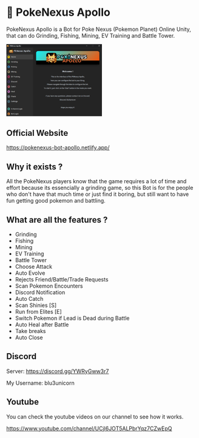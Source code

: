 # 🦊 PokeNexus Apollo

PokeNexus Apollo is a Bot for Poke Nexus (Pokemon Planet) Online Unity, that can do Grinding, Fishing, Mining, EV Training and Battle Tower.

<img src="https://github.com/rodrigograc4/PPlanet-Apollo/blob/main/image.png" width="50%" />

## Official Website
https://pokenexus-bot-apollo.netlify.app/

## Why it exists ?
All the PokeNexus players know that the game requires a lot of time and effort because its essencially a grinding game, so this Bot is for the people who don't have that much time or just find it boring, but still want to have fun getting good pokemon and battling.


## What are all the features ?
- Grinding
- Fishing
- Mining
- EV Training
- Battle Tower
- Choose Attack
- Auto Evolve
- Rejects Friend/Battle/Trade Requests
- Scan Pokemon Encounters
- Discord Notification
- Auto Catch
- Scan Shinies [S]
- Run from Elites [E]
- Switch Pokemon if Lead is Dead during Battle
- Auto Heal after Battle
- Take breaks
- Auto Close


## Discord
Server: https://discord.gg/YWRyGww3r7

My Username: blu3unicorn

## Youtube
You can check the youtube videos on our channel to see how it works.

https://www.youtube.com/channel/UCjl6JOT5ALPbrYqz7CZwEpQ
